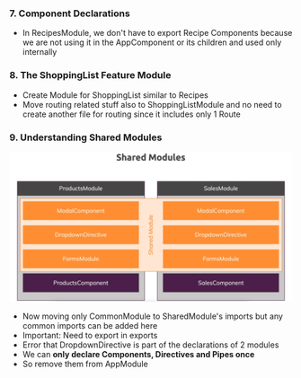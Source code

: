 ### 7. Component Declarations

* In RecipesModule, we don't have to export Recipe Components because we are not using it in the AppComponent or its children and used only internally

### 8. The ShoppingList Feature Module

* Create Module for ShoppingList similar to Recipes
* Move routing related stuff also to ShoppingListModule and no need to create another file for routing since it includes only 1 Route

### 9. Understanding Shared Modules

![Shared Modules](../../img/shared.png)
* Now moving only CommonModule to SharedModule's imports but any common imports can be added here
* Important: Need to export in exports
* Error that DropdownDirective is part of the declarations of 2 modules
* We can **only declare Components, Directives and Pipes once**
* So remove them from AppModule